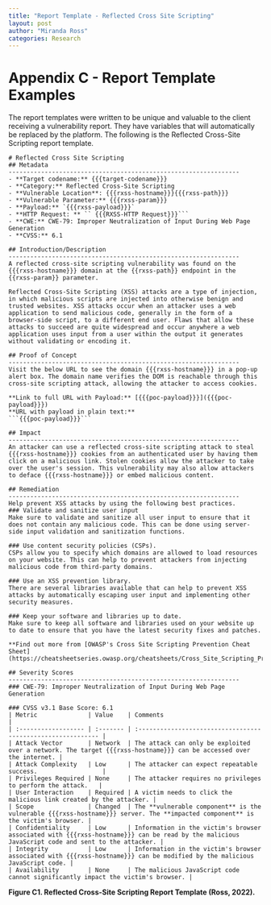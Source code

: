 ```yaml
---
title: "Report Template - Reflected Cross Site Scripting"
layout: post
author: "Miranda Ross"
categories: Research
---
```

# Appendix C - Report Template Examples
The report templates were written to be unique and valuable to the client receiving a vulnerability report. They have variables that will automatically be replaced by the platform. The following is the Reflected Cross-Site Scripting report template.

```
# Reflected Cross Site Scripting 
## Metadata
----------------------------------------------------------------
- **Target codename:** {{{target-codename}}}
- **Category:** Reflected Cross-Site Scripting
- **Vulnerable Location**: {{{rxss-hostname}}}{{{rxss-path}}}
- **Vulnerable Parameter:** {{{rxss-param}}}
- **Payload:** `{{{rxss-payload}}}`
- **HTTP Request: ** `` {{{RXSS-HTTP Request}}}```
- **CWE:** CWE-79: Improper Neutralization of Input During Web Page Generation
- **CVSS:** 6.1

## Introduction/Description
----------------------------------------------------------------
A reflected cross-site scripting vulnerability was found on the {{{rxss-hostname}}} domain at the {{rxss-path}} endpoint in the {{rxss-param}} parameter.

Reflected Cross-Site Scripting (XSS) attacks are a type of injection, in which malicious scripts are injected into otherwise benign and trusted websites. XSS attacks occur when an attacker uses a web application to send malicious code, generally in the form of a browser-side script, to a different end user. Flaws that allow these attacks to succeed are quite widespread and occur anywhere a web application uses input from a user within the output it generates without validating or encoding it.

## Proof of Concept
----------------------------------------------------------------
Visit the below URL to see the domain {{{rxss-hostname}}} in a pop-up alert box. The domain name verifies the DOM is reachable through this cross-site scripting attack, allowing the attacker to access cookies.

**Link to full URL with Payload:** [{{{poc-payload}}}]({{{poc-payload}}})
**URL with payload in plain text:**
```{{{poc-payload}}}```

## Impact
----------------------------------------------------------------
An attacker can use a reflected cross-site scripting attack to steal {{{rxss-hostname}}} cookies from an authenticated user by having them click on a malicious link. Stolen cookies allow the attacker to take over the user's session. This vulnerability may also allow attackers to deface {{{rxss-hostname}}} or embed malicious content.

## Remediation
----------------------------------------------------------------
Help prevent XSS attacks by using the following best practices.
### Validate and sanitize user input
Make sure to validate and sanitize all user input to ensure that it does not contain any malicious code. This can be done using server-side input validation and sanitization functions.

### Use content security policies (CSPs).
CSPs allow you to specify which domains are allowed to load resources on your website. This can help to prevent attackers from injecting malicious code from third-party domains.

### Use an XSS prevention library.
There are several libraries available that can help to prevent XSS attacks by automatically escaping user input and implementing other security measures.

### Keep your software and libraries up to date.
Make sure to keep all software and libraries used on your website up to date to ensure that you have the latest security fixes and patches.

**Find out more from [OWASP's Cross Site Scripting Prevention Cheat Sheet](https://cheatsheetseries.owasp.org/cheatsheets/Cross_Site_Scripting_Prevention_Cheat_Sheet.html)**

## Severity Scores
----------------------------------------------------------------
### CWE-79: Improper Neutralization of Input During Web Page Generation 

### CVSS v3.1 Base Score: 6.1
| Metric              | Value    | Comments                                                     |
| :------------------ | :------- | :----------------------------------------------------------- |
| Attack Vector       | Network  | The attack can only be exploited over a network. The target {{{rxss-hostname}}} can be accessed over the internet. |
| Attack Complexity   | Low      | The attacker can expect repeatable success.                  |
| Privileges Required | None     | The attacker requires no privileges to perform the attack.   |
| User Interaction    | Required | A victim needs to click the malicious link created by the attacker. |
| Scope               | Changed  | The **vulnerable component** is the vulnerable {{{rxss-hostname}}} server. The **impacted component** is the victim's browser. |
| Confidentiality     | Low      | Information in the victim's browser associated with {{{rxss-hostname}}} can be read by the malicious JavaScript code and sent to the attacker. |
| Integrity           | Low      | Information in the victim's browser associated with {{{rxss-hostname}}} can be modified by the malicious JavaScript code. |
| Availability        | None     | The malicious JavaScript code cannot significantly impact the victim's browser. |

```

__Figure C1. Reflected Cross-Site Scripting Report Template (Ross, 2022).__